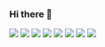 ### Hi there 👋

<a href="#" target="_blank"><img src="https://img.shields.io/badge/HTML5-E34F26?style=flat-square&logo=HTML5&logoColor=white"/></a>
<a href="#" target="_blank"><img src="https://img.shields.io/badge/CSS3-1572B6?style=flat-square&logo=CSS3&logoColor=white"/></a>
<a href="#" target="_blank"><img src="https://img.shields.io/badge/JavaScript(ES6)-F7DF1E?style=flat-square&logo=JavaScript&logoColor=white"/></a>
<a href="#" target="_blank"><img src="https://img.shields.io/badge/JQuery-0769AD?style=flat-square&logo=JQuery&logoColor=white"/></a>
<a href="#" target="_blank"><img src="https://img.shields.io/badge/React-61DAFB?style=flat-square&logo=React&logoColor=white"/></a>
<a href="#" target="_blank"><img src="https://img.shields.io/badge/Python-3776AB?style=flat-square&logo=Python&logoColor=white"/></a>
<a href="#" target="_blank"><img src="https://img.shields.io/badge/Jupyter-F37626?style=flat-square&logo=Jupyter&logoColor=white"/></a>
<a href="#" target="_blank"><img src="https://img.shields.io/badge/C-A8B9CC?style=flat-square&logo=C&logoColor=white"/></a>
<!--
**escdoesntwork/escdoesntwork** is a ✨ _special_ ✨ repository because its `README.md` (this file) appears on your GitHub profile.

Here are some ideas to get you started:

- 🔭 I’m currently working on ...
- 🌱 I’m currently learning ...
- 👯 I’m looking to collaborate on ...
- 🤔 I’m looking for help with ...
- 💬 Ask me about ...
- 📫 How to reach me: ...
- 😄 Pronouns: ...
- ⚡ Fun fact: ...
-->
